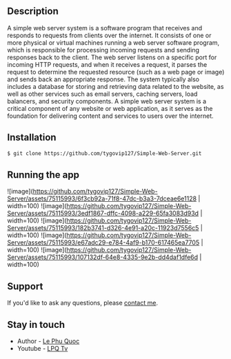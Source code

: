 ## Description
A simple web server system is a software program that receives and responds to requests from clients over the internet. It consists of one or more physical or virtual machines running a web server software program, which is responsible for processing incoming requests and sending responses back to the client. The web server listens on a specific port for incoming HTTP requests, and when it receives a request, it parses the request to determine the requested resource (such as a web page or image) and sends back an appropriate response. The system typically also includes a database for storing and retrieving data related to the website, as well as other services such as email servers, caching servers, load balancers, and security components. A simple web server system is a critical component of any website or web application, as it serves as the foundation for delivering content and services to users over the internet.
## Installation
```bash
$ git clone https://github.com/tygovip127/Simple-Web-Server.git
```

## Running the app
![image](https://github.com/tygovip127/Simple-Web-Server/assets/75115993/6f3cb92a-71f8-47dc-b3a3-7dceae6e1128 | width=100)
![image](https://github.com/tygovip127/Simple-Web-Server/assets/75115993/3edf1867-dffc-4098-a229-65fa3083d93d | width=100)
![image](https://github.com/tygovip127/Simple-Web-Server/assets/75115993/182b3741-d326-4e91-a20c-11923d7556c5 | width=100)
![image](https://github.com/tygovip127/Simple-Web-Server/assets/75115993/e67adc29-e784-4af9-b170-617465ea7705 | width=100)
![image](https://github.com/tygovip127/Simple-Web-Server/assets/75115993/107132df-64e8-4335-9e2b-dd4daf1dfe6d | width=100)

## Support
If you'd like to ask any questions, please [contact me](https://www.facebook.com/arsenal.lp.a2).

## Stay in touch

- Author - [Le Phu Quoc](https://www.facebook.com/arsenal.lp.a2)
- Youtube - [LPQ Tv](https://www.youtube.com/@lpqtv8201/)
